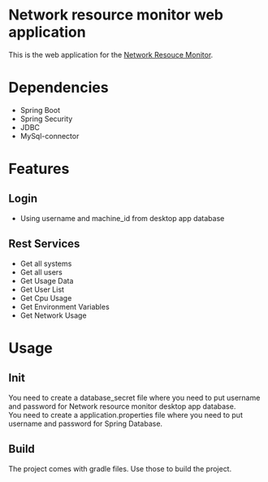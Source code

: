 # Network resource monitor web application
This is the web application for the [Network Resouce Monitor](https://github.com/q1e123/Network-resource-monitor).

# Dependencies
* Spring Boot
* Spring Security
* JDBC
* MySql-connector


# Features
## Login
* Using username and machine_id from desktop app database

## Rest Services
* Get all systems
* Get all users
* Get Usage Data
* Get User List
* Get Cpu Usage
* Get Environment Variables
* Get Network Usage


# Usage
## Init
You need to create a database_secret file where you need to put username and password for Network resource monitor desktop app
database.  
You need to create a application.properties file where you need to put username and password for Spring Database.

## Build
The project comes with gradle files. Use those to build the project.